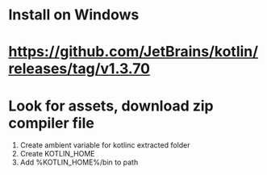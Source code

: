 # **Install on Windows**

# https://github.com/JetBrains/kotlin/releases/tag/v1.3.70
# Look for assets, download zip compiler file

1. Create ambient variable for kotlinc extracted folder 
2. Create KOTLIN_HOME
3. Add %KOTLIN_HOME%/bin to path
